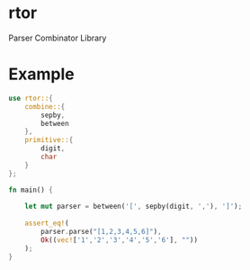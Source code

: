 # rtor
Parser Combinator Library

# Example

```rust
use rtor::{
    combine::{
        sepby,
        between
    },
    primitive::{
        digit,
        char
    }
};

fn main() {
    
    let mut parser = between('[', sepby(digit, ','), ']');
    
    assert_eq!(
        parser.parse("[1,2,3,4,5,6]"), 
        Ok((vec!['1','2','3','4','5','6'], ""))
    );
}
```
